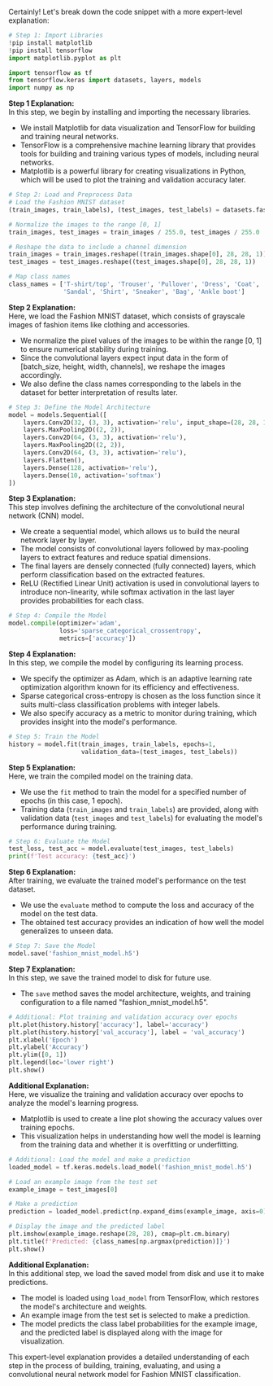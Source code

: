 Certainly! Let's break down the code snippet with a more expert-level explanation:

```python
# Step 1: Import Libraries
!pip install matplotlib
!pip install tensorflow
import matplotlib.pyplot as plt

import tensorflow as tf
from tensorflow.keras import datasets, layers, models
import numpy as np
```

**Step 1 Explanation:**  
In this step, we begin by installing and importing the necessary libraries. 
- We install Matplotlib for data visualization and TensorFlow for building and training neural networks.
- TensorFlow is a comprehensive machine learning library that provides tools for building and training various types of models, including neural networks. 
- Matplotlib is a powerful library for creating visualizations in Python, which will be used to plot the training and validation accuracy later.

```python
# Step 2: Load and Preprocess Data
# Load the Fashion MNIST dataset
(train_images, train_labels), (test_images, test_labels) = datasets.fashion_mnist.load_data()

# Normalize the images to the range [0, 1]
train_images, test_images = train_images / 255.0, test_images / 255.0

# Reshape the data to include a channel dimension
train_images = train_images.reshape((train_images.shape[0], 28, 28, 1))
test_images = test_images.reshape((test_images.shape[0], 28, 28, 1))

# Map class names
class_names = ['T-shirt/top', 'Trouser', 'Pullover', 'Dress', 'Coat',
               'Sandal', 'Shirt', 'Sneaker', 'Bag', 'Ankle boot']
```

**Step 2 Explanation:**  
Here, we load the Fashion MNIST dataset, which consists of grayscale images of fashion items like clothing and accessories. 
- We normalize the pixel values of the images to be within the range [0, 1] to ensure numerical stability during training.
- Since the convolutional layers expect input data in the form of [batch_size, height, width, channels], we reshape the images accordingly.
- We also define the class names corresponding to the labels in the dataset for better interpretation of results later.

```python
# Step 3: Define the Model Architecture
model = models.Sequential([
    layers.Conv2D(32, (3, 3), activation='relu', input_shape=(28, 28, 1)),
    layers.MaxPooling2D((2, 2)),
    layers.Conv2D(64, (3, 3), activation='relu'),
    layers.MaxPooling2D((2, 2)),
    layers.Conv2D(64, (3, 3), activation='relu'),
    layers.Flatten(),
    layers.Dense(128, activation='relu'),
    layers.Dense(10, activation='softmax')
])
```

**Step 3 Explanation:**  
This step involves defining the architecture of the convolutional neural network (CNN) model.
- We create a sequential model, which allows us to build the neural network layer by layer.
- The model consists of convolutional layers followed by max-pooling layers to extract features and reduce spatial dimensions.
- The final layers are densely connected (fully connected) layers, which perform classification based on the extracted features.
- ReLU (Rectified Linear Unit) activation is used in convolutional layers to introduce non-linearity, while softmax activation in the last layer provides probabilities for each class.

```python
# Step 4: Compile the Model
model.compile(optimizer='adam',
              loss='sparse_categorical_crossentropy',
              metrics=['accuracy'])
```

**Step 4 Explanation:**  
In this step, we compile the model by configuring its learning process.
- We specify the optimizer as Adam, which is an adaptive learning rate optimization algorithm known for its efficiency and effectiveness.
- Sparse categorical cross-entropy is chosen as the loss function since it suits multi-class classification problems with integer labels.
- We also specify accuracy as a metric to monitor during training, which provides insight into the model's performance.

```python
# Step 5: Train the Model
history = model.fit(train_images, train_labels, epochs=1, 
                    validation_data=(test_images, test_labels))
```

**Step 5 Explanation:**  
Here, we train the compiled model on the training data.
- We use the `fit` method to train the model for a specified number of epochs (in this case, 1 epoch).
- Training data (`train_images` and `train_labels`) are provided, along with validation data (`test_images` and `test_labels`) for evaluating the model's performance during training.

```python
# Step 6: Evaluate the Model
test_loss, test_acc = model.evaluate(test_images, test_labels)
print(f'Test accuracy: {test_acc}')
```

**Step 6 Explanation:**  
After training, we evaluate the trained model's performance on the test dataset.
- We use the `evaluate` method to compute the loss and accuracy of the model on the test data.
- The obtained test accuracy provides an indication of how well the model generalizes to unseen data.

```python
# Step 7: Save the Model
model.save('fashion_mnist_model.h5')
```

**Step 7 Explanation:**  
In this step, we save the trained model to disk for future use.
- The `save` method saves the model architecture, weights, and training configuration to a file named "fashion_mnist_model.h5".

```python
# Additional: Plot training and validation accuracy over epochs
plt.plot(history.history['accuracy'], label='accuracy')
plt.plot(history.history['val_accuracy'], label = 'val_accuracy')
plt.xlabel('Epoch')
plt.ylabel('Accuracy')
plt.ylim([0, 1])
plt.legend(loc='lower right')
plt.show()
```

**Additional Explanation:**  
Here, we visualize the training and validation accuracy over epochs to analyze the model's learning progress.
- Matplotlib is used to create a line plot showing the accuracy values over training epochs.
- This visualization helps in understanding how well the model is learning from the training data and whether it is overfitting or underfitting.

```python
# Additional: Load the model and make a prediction
loaded_model = tf.keras.models.load_model('fashion_mnist_model.h5')

# Load an example image from the test set
example_image = test_images[0]

# Make a prediction
prediction = loaded_model.predict(np.expand_dims(example_image, axis=0))

# Display the image and the predicted label
plt.imshow(example_image.reshape(28, 28), cmap=plt.cm.binary)
plt.title(f'Predicted: {class_names[np.argmax(prediction)]}')
plt.show()
```

**Additional Explanation:**  
In this additional step, we load the saved model from disk and use it to make predictions.
- The model is loaded using `load_model` from TensorFlow, which restores the model's architecture and weights.
- An example image from the test set is selected to make a prediction.
- The model predicts the class label probabilities for the example image, and the predicted label is displayed along with the image for visualization.

This expert-level explanation provides a detailed understanding of each step in the process of building, training, evaluating, and using a convolutional neural network model for Fashion MNIST classification.
